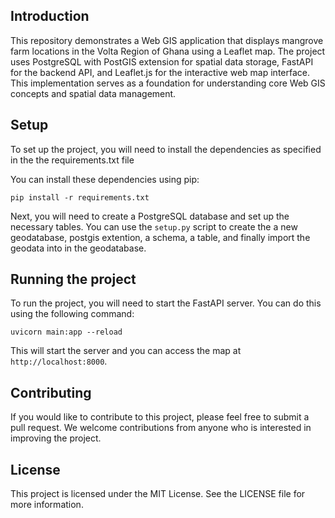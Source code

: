 ## Introduction

This repository demonstrates a Web GIS application that displays mangrove farm locations in the Volta Region of Ghana using a Leaflet map. The project uses PostgreSQL with PostGIS extension for spatial data storage, FastAPI for the backend API, and Leaflet.js for the interactive web map interface. This implementation serves as a foundation for understanding core Web GIS concepts and spatial data management.

## Setup

To set up the project, you will need to install the dependencies as specified in the the requirements.txt file 

You can install these dependencies using pip:

```
pip install -r requirements.txt
```

Next, you will need to create a PostgreSQL database and set up the necessary tables. You can use the `setup.py` script to create the a new geodatabase, postgis extention, a schema, a table, and finally import the geodata into in the geodatabase.

## Running the project
To run the project, you will need to start the FastAPI server. You can do this using the following command:

```
uvicorn main:app --reload
```

This will start the server and you can access the map at `http://localhost:8000`.

## Contributing

If you would like to contribute to this project, please feel free to submit a pull request. We welcome contributions from anyone who is interested in improving the project.

## License

This project is licensed under the MIT License. See the LICENSE file for more information.
